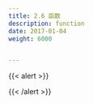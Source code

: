 ```yaml
---
title: 2.6 函数
description: function
date: 2017-01-04
weight: 6000


---
```


{{< alert >}}


{{< /alert >}}


